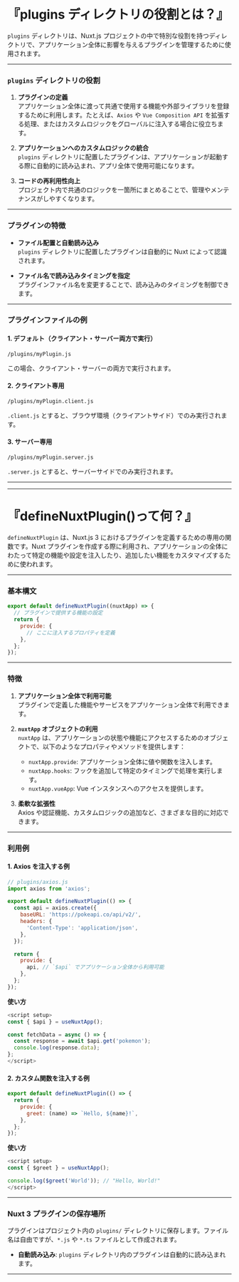 # 『plugins ディレクトリの役割とは？』

`plugins` ディレクトリは、Nuxt.js プロジェクトの中で特別な役割を持つディレクトリで、アプリケーション全体に影響を与えるプラグインを管理するために使用されます。

---

### **`plugins` ディレクトリの役割**
1. **プラグインの定義**  
   アプリケーション全体に渡って共通で使用する機能や外部ライブラリを登録するために利用します。たとえば、`Axios` や `Vue Composition API` を拡張する処理、またはカスタムロジックをグローバルに注入する場合に役立ちます。

2. **アプリケーションへのカスタムロジックの統合**  
   `plugins` ディレクトリに配置したプラグインは、アプリケーションが起動する際に自動的に読み込まれ、アプリ全体で使用可能になります。

3. **コードの再利用性向上**  
   プロジェクト内で共通のロジックを一箇所にまとめることで、管理やメンテナンスがしやすくなります。

---

### **プラグインの特徴**
- **ファイル配置と自動読み込み**  
  `plugins` ディレクトリに配置したプラグインは自動的に Nuxt によって認識されます。
  
- **ファイル名で読み込みタイミングを指定**  
  プラグインファイル名を変更することで、読み込みのタイミングを制御できます。

---

### **プラグインファイルの例**

#### **1. デフォルト（クライアント・サーバー両方で実行）**
```plaintext
/plugins/myPlugin.js
```
この場合、クライアント・サーバーの両方で実行されます。

#### **2. クライアント専用**
```plaintext
/plugins/myPlugin.client.js
```
`.client.js` とすると、ブラウザ環境（クライアントサイド）でのみ実行されます。

#### **3. サーバー専用**
```plaintext
/plugins/myPlugin.server.js
```
`.server.js` とすると、サーバーサイドでのみ実行されます。


-------------------------------------------------------------------------------
-------------------------------------------------------------------------------


# 『defineNuxtPlugin()って何？』

`defineNuxtPlugin` は、Nuxt.js 3 におけるプラグインを定義するための専用の関数です。Nuxt プラグインを作成する際に利用され、アプリケーションの全体にわたって特定の機能や設定を注入したり、追加したい機能をカスタマイズするために使われます。

---

### **基本構文**
```javascript
export default defineNuxtPlugin((nuxtApp) => {
  // プラグインで提供する機能の設定
  return {
    provide: {
      // ここに注入するプロパティを定義
    },
  };
});
```

---

### **特徴**
1. **アプリケーション全体で利用可能**  
   プラグインで定義した機能やサービスをアプリケーション全体で利用できます。

2. **`nuxtApp` オブジェクトの利用**  
   `nuxtApp` は、アプリケーションの状態や機能にアクセスするためのオブジェクトで、以下のようなプロパティやメソッドを提供します：
   - `nuxtApp.provide`: アプリケーション全体に値や関数を注入します。
   - `nuxtApp.hooks`: フックを追加して特定のタイミングで処理を実行します。
   - `nuxtApp.vueApp`: Vue インスタンスへのアクセスを提供します。

3. **柔軟な拡張性**  
   Axios や認証機能、カスタムロジックの追加など、さまざまな目的に対応できます。

---

### **利用例**
#### **1. Axios を注入する例**
```javascript
// plugins/axios.js
import axios from 'axios';

export default defineNuxtPlugin(() => {
  const api = axios.create({
    baseURL: 'https://pokeapi.co/api/v2/',
    headers: {
      'Content-Type': 'application/json',
    },
  });

  return {
    provide: {
      api, // `$api` でアプリケーション全体から利用可能
    },
  };
});
```
**使い方**
```javascript
<script setup>
const { $api } = useNuxtApp();

const fetchData = async () => {
  const response = await $api.get('pokemon');
  console.log(response.data);
};
</script>
```

#### **2. カスタム関数を注入する例**
```javascript
export default defineNuxtPlugin(() => {
  return {
    provide: {
      greet: (name) => `Hello, ${name}!`,
    },
  };
});
```
**使い方**
```javascript
<script setup>
const { $greet } = useNuxtApp();

console.log($greet('World')); // "Hello, World!"
</script>
```

---

### **Nuxt 3 プラグインの保存場所**
プラグインはプロジェクト内の `plugins/` ディレクトリに保存します。ファイル名は自由ですが、`*.js` や `*.ts` ファイルとして作成されます。

- **自動読み込み**: `plugins` ディレクトリ内のプラグインは自動的に読み込まれます。

---
